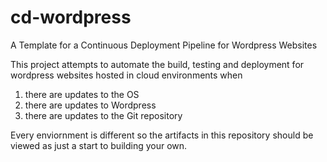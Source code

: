 # cd-wordpress
A Template for a Continuous Deployment Pipeline for Wordpress Websites

This project attempts to automate the build, testing and deployment for wordpress websites hosted in cloud environments when
1. there are updates to the OS
2. there are updates to Wordpress
3. there are updates to the Git repository

Every enviornment is different so the artifacts in this repository should be viewed as just a start to building your own.
